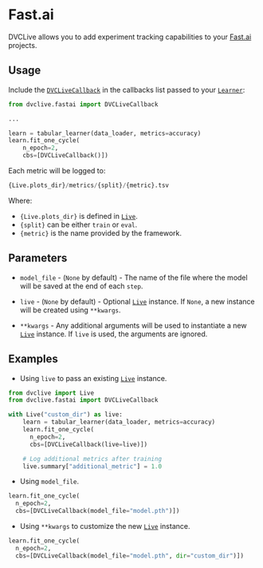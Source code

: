 # Fast.ai

DVCLive allows you to add experiment tracking capabilities to your
[Fast.ai](https://docs.fast.ai/) projects.

## Usage

Include the
[`DVCLiveCallback`](https://github.com/iterative/dvclive/blob/main/src/dvclive/fastai.py)
in the callbacks list passed to your
[`Learner`](https://docs.fast.ai/learner.html#Learner):

```python
from dvclive.fastai import DVCLiveCallback

...

learn = tabular_learner(data_loader, metrics=accuracy)
learn.fit_one_cycle(
    n_epoch=2,
    cbs=[DVCLiveCallback()])
```

Each metric will be logged to:

```py
{Live.plots_dir}/metrics/{split}/{metric}.tsv
```

Where:

- `{Live.plots_dir}` is defined in [`Live`].
- `{split}` can be either `train` or `eval`.
- `{metric}` is the name provided by the framework.

## Parameters

- `model_file` - (`None` by default) - The name of the file where the model will
  be saved at the end of each `step`.

- `live` - (`None` by default) - Optional [`Live`] instance. If `None`, a new
  instance will be created using `**kwargs`.

- `**kwargs` - Any additional arguments will be used to instantiate a new
  [`Live`] instance. If `live` is used, the arguments are ignored.

## Examples

- Using `live` to pass an existing [`Live`] instance.

```python
from dvclive import Live
from dvclive.fastai import DVCLiveCallback

with Live("custom_dir") as live:
    learn = tabular_learner(data_loader, metrics=accuracy)
    learn.fit_one_cycle(
      n_epoch=2,
      cbs=[DVCLiveCallback(live=live)])

    # Log additional metrics after training
    live.summary["additional_metric"] = 1.0
```

- Using `model_file`.

```python
learn.fit_one_cycle(
  n_epoch=2,
  cbs=[DVCLiveCallback(model_file="model.pth")])
```

- Using `**kwargs` to customize the new [`Live`] instance.

```python
learn.fit_one_cycle(
  n_epoch=2,
  cbs=[DVCLiveCallback(model_file="model.pth", dir="custom_dir")])
```

[`live`]: /doc/dvclive/live
